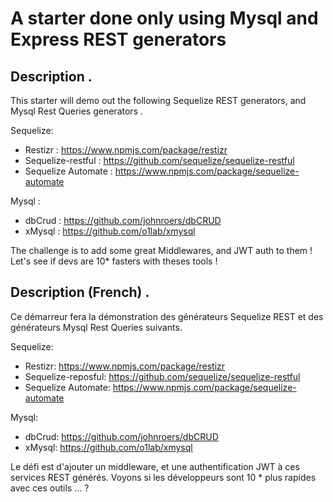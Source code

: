 # A starter done only using Mysql and Express REST generators 


## Description .
This starter will demo out the following Sequelize REST generators, and Mysql Rest Queries generators .

Sequelize:
- Restizr : https://www.npmjs.com/package/restizr
- Sequelize-restful : https://github.com/sequelize/sequelize-restful
- Sequelize Automate : https://www.npmjs.com/package/sequelize-automate

Mysql :
- dbCrud : https://github.com/johnroers/dbCRUD
- xMysql : https://github.com/o1lab/xmysql

The challenge is to add some great Middlewares, and JWT auth to them !
Let's see if devs are 10* fasters with theses tools !


## Description (French) .
Ce démarreur fera la démonstration des générateurs Sequelize REST et des générateurs Mysql Rest Queries suivants.

Sequelize:
- Restizr: https://www.npmjs.com/package/restizr
- Sequelize-reposful: https://github.com/sequelize/sequelize-restful
- Sequelize Automate: https://www.npmjs.com/package/sequelize-automate

Mysql:
- dbCrud: https://github.com/johnroers/dbCRUD
- xMysql: https://github.com/o1lab/xmysql

Le défi est d'ajouter un middleware, et une authentification JWT à ces services REST générés.
Voyons si les développeurs sont 10 * plus rapides avec ces outils ... ?
